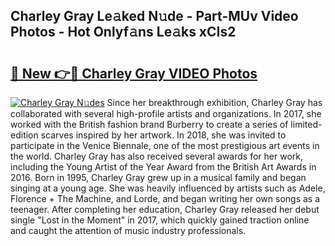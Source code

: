## Charley Gray Le𝚊ked N𝚞de - Part-MUv Video Photos - Hot Onlyf𝚊ns Le𝚊ks xCIs2

# <h2><a href="http://ab28308.deff.icu/?id=Charley+Gray">🔗 New 👉🔴 Charley Gray VIDEO Photos</a></h2>

[![Charley Gray N𝚞des](https://i.imgur.com/rIISA9y.gif)](http://ab28308.deff.icu/?id=Charley+Gray)
Since her breakthrough exhibition, Charley Gray has collaborated with several high-profile artists and organizations. In 2017, she worked with the British fashion brand Burberry to create a series of limited-edition scarves inspired by her artwork. In 2018, she was invited to participate in the Venice Biennale, one of the most prestigious art events in the world. Charley Gray has also received several awards for her work, including the Young Artist of the Year Award from the British Art Awards in 2016. Born in 1995, Charley Gray grew up in a musical family and began singing at a young age. She was heavily influenced by artists such as Adele, Florence + The Machine, and Lorde, and began writing her own songs as a teenager. After completing her education, Charley Gray released her debut single "Lost in the Moment" in 2017, which quickly gained traction online and caught the attention of music industry professionals.
